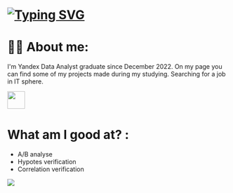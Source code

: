 # [![Typing SVG](https://readme-typing-svg.herokuapp.com?color=%2336BCF7&lines=Hi+,+my+name+is+Max)](https://git.io/typing-svg)

# :man_technologist: About me:

I'm Yandex Data Analyst graduate since December 2022. On my page you can find some of my projects made during my studying. Searching for a job in IT sphere. 

<img src="https://cdn.jsdelivr.net/gh/devicons/devicon/icons/python/python-plain.svg" width="40" height="40"/>&nbsp;


# What am I good at? :
 - A/B analyse
 - Hypotes verification
 - Correlation verification

 ![](https://github-profile-summary-cards.vercel.app/api/cards/repos-per-language?username=Ordinary76)
